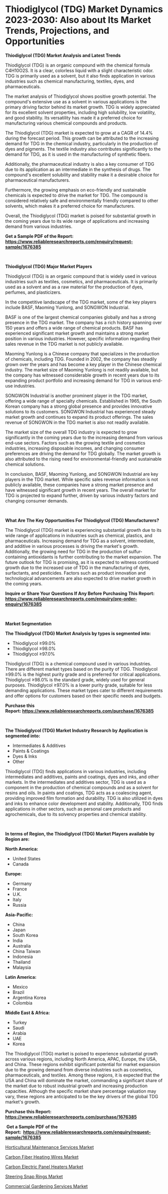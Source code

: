 <p><h1>Thiodiglycol (TDG) Market Dynamics 2023-2030: Also about Its Market Trends, Projections, and Opportunities</h1></p><p><strong>Thiodiglycol (TDG) Market Analysis and Latest Trends</strong></p>
<p><p>Thiodiglycol (TDG) is an organic compound with the chemical formula C4H10O2S. It is a clear, colorless liquid with a slight characteristic odor. TDG is primarily used as a solvent, but it also finds application in various industries such as chemical manufacturing, textiles, dyes, and pharmaceuticals.</p><p>The market analysis of Thiodiglycol shows positive growth potential. The compound's extensive use as a solvent in various applications is the primary driving factor behind its market growth. TDG is widely appreciated for its excellent solvent properties, including high solubility, low volatility, and good stability. Its versatility has made it a preferred choice for manufacturing various chemical compounds and products.</p><p>The Thiodiglycol (TDG) market is expected to grow at a CAGR of 14.4% during the forecast period. This growth can be attributed to the increasing demand for TDG in the chemical industry, particularly in the production of dyes and pigments. The textile industry also contributes significantly to the demand for TDG, as it is used in the manufacturing of synthetic fibers.</p><p>Additionally, the pharmaceutical industry is also a key consumer of TDG due to its application as an intermediate in the synthesis of drugs. The compound's excellent solubility and stability make it a desirable choice for pharmaceutical manufacturers.</p><p>Furthermore, the growing emphasis on eco-friendly and sustainable chemicals is expected to drive the market for TDG. The compound is considered relatively safe and environmentally friendly compared to other solvents, which makes it a preferred choice for manufacturers.</p><p>Overall, the Thiodiglycol (TDG) market is poised for substantial growth in the coming years due to its wide range of applications and increasing demand from various industries.</p></p>
<p><strong>Get a Sample PDF of the Report:&nbsp; <a href="https://www.reliableresearchreports.com/enquiry/request-sample/1676385">https://www.reliableresearchreports.com/enquiry/request-sample/1676385</a></strong></p>
<p>&nbsp;</p>
<p><strong>Thiodiglycol (TDG) Major Market Players</strong></p>
<p><p>Thiodiglycol (TDG) is an organic compound that is widely used in various industries such as textiles, cosmetics, and pharmaceuticals. It is primarily used as a solvent and as a raw material for the production of dyes, perfumes, and plasticizers.</p><p>In the competitive landscape of the TDG market, some of the key players include BASF, Maoming Yunlong, and SONGWON Industrial. </p><p>BASF is one of the largest chemical companies globally and has a strong presence in the TDG market. The company has a rich history spanning over 150 years and offers a wide range of chemical products. BASF has experienced significant market growth and maintains a strong market position in various industries. However, specific information regarding their sales revenue in the TDG market is not publicly available.</p><p>Maoming Yunlong is a Chinese company that specializes in the production of chemicals, including TDG. Founded in 2002, the company has steadily grown over the years and has become a key player in the Chinese chemical industry. The market size of Maoming Yunlong is not readily available, but the company has witnessed considerable growth in recent years due to its expanding product portfolio and increasing demand for TDG in various end-use industries.</p><p>SONGWON Industrial is another prominent player in the TDG market, offering a wide range of specialty chemicals. Established in 1965, the South Korean company has a strong global presence and provides innovative solutions to its customers. SONGWON Industrial has experienced steady market growth and continues to expand its product offerings. The sales revenue of SONGWON in the TDG market is also not readily available.</p><p>The market size of the overall TDG industry is expected to grow significantly in the coming years due to the increasing demand from various end-use sectors. Factors such as the growing textile and cosmetics industries, increasing disposable incomes, and changing consumer preferences are driving the demand for TDG globally. The market growth is also attributed to the rising need for environmental-friendly and sustainable chemical solutions.</p><p>In conclusion, BASF, Maoming Yunlong, and SONGWON Industrial are key players in the TDG market. While specific sales revenue information is not publicly available, these companies have a strong market presence and have witnessed significant growth in recent years. The overall market for TDG is projected to expand further, driven by various industry factors and changing consumer demands.</p></p>
<p>&nbsp;</p>
<p><strong>What Are The Key Opportunities For Thiodiglycol (TDG) Manufacturers?</strong></p>
<p><p>The Thiodiglycol (TDG) market is experiencing substantial growth due to its wide range of applications in industries such as chemical, plastics, and pharmaceuticals. Increasing demand for TDG as a solvent, intermediate, and additive in various processes is driving the market's growth. Additionally, the growing need for TDG in the production of sulfur-containing antioxidants is further contributing to the market expansion. The future outlook for TDG is promising, as it is expected to witness continued growth due to the increased use of TDG in the manufacturing of dyes, surfactants, and pesticides. Factors such as product innovation and technological advancements are also expected to drive market growth in the coming years.</p></p>
<p><strong>Inquire or Share Your Questions If Any Before Purchasing This Report: <a href="https://www.reliableresearchreports.com/enquiry/pre-order-enquiry/1676385">https://www.reliableresearchreports.com/enquiry/pre-order-enquiry/1676385</a></strong></p>
<p>&nbsp;</p>
<p><strong>Market Segmentation</strong></p>
<p><strong>The Thiodiglycol (TDG) Market Analysis by types is segmented into:</strong></p>
<p><ul><li>Thiodiglycol ≥99.0%</li><li>Thiodiglycol ≥98.0%</li><li>Thiodiglycol ≥97.0%</li></ul></p>
<p><p>Thiodiglycol (TDG) is a chemical compound used in various industries. There are different market types based on the purity of TDG. Thiodiglycol ≥99.0% is the highest purity grade and is preferred for critical applications. Thiodiglycol ≥98.0% is the standard grade, widely used for general purposes. Thiodiglycol ≥97.0% is a lower purity grade, suitable for less demanding applications. These market types cater to different requirements and offer options for customers based on their specific needs and budgets.</p></p>
<p><strong>Purchase this Report:&nbsp;<a href="https://www.reliableresearchreports.com/purchase/1676385">https://www.reliableresearchreports.com/purchase/1676385</a></strong></p>
<p>&nbsp;</p>
<p><strong>The Thiodiglycol (TDG) Market Industry Research by Application is segmented into:</strong></p>
<p><ul><li>Intermediates & Additives</li><li>Paints & Coatings</li><li>Dyes & Inks</li><li>Other</li></ul></p>
<p><p>Thiodiglycol (TDG) finds applications in various industries, including intermediates and additives, paints and coatings, dyes and inks, and other markets. In the intermediates and additives sector, TDG is used as a component in the production of chemical compounds and as a solvent for resins and oils. In paints and coatings, TDG acts as a coalescing agent, providing improved film formation and durability. TDG is also utilized in dyes and inks to enhance color development and stability. Additionally, TDG finds applications in other sectors, such as personal care products and agrochemicals, due to its solvency properties and chemical stability.</p></p>
<p>&nbsp;</p>
<p><strong>In terms of Region, the Thiodiglycol (TDG) Market Players available by Region are:</strong></p>
<p>
    <p> <strong> North America: </strong>
        <ul>
            <li>United States</li>
            <li>Canada</li>
        </ul>
        </p> 
    <p> <strong> Europe: </strong>
        <ul>
            <li>Germany</li>
            <li>France</li>
            <li>U.K.</li>
            <li>Italy</li>
            <li>Russia</li>
        </ul>
        </p> 
    <p> <strong> Asia-Pacific: </strong>
        <ul>
            <li>China</li>
            <li>Japan</li>
            <li>South Korea</li>
            <li>India</li>
            <li>Australia</li>
            <li>China Taiwan</li>
            <li>Indonesia</li>
            <li>Thailand</li>
            <li>Malaysia</li>
        </ul>
        </p> 
    <p> <strong> Latin America: </strong>
        <ul>
            <li>Mexico</li>
            <li>Brazil</li>
            <li>Argentina Korea</li>
            <li>Colombia</li>
        </ul>
        </p> 
    <p> <strong> Middle East & Africa: </strong>
        <ul>
            <li>Turkey</li>
            <li>Saudi</li>
            <li>Arabia</li>
            <li>UAE</li>
            <li>Korea</li>
        </ul>
    </p>
    </p>
<p><p>The Thiodiglycol (TDG) market is poised to experience substantial growth across various regions, including North America, APAC, Europe, the USA, and China. These regions exhibit significant potential for market expansion due to the growing demand from diverse industries such as cosmetics, pharmaceuticals, and textiles. Among these regions, it is expected that the USA and China will dominate the market, commanding a significant share of the market due to robust industrial growth and increasing production capacities. Although the specific market share percentage valuation may vary, these regions are anticipated to be the key drivers of the global TDG market's growth.</p></p>
<p><strong>Purchase this Report: <a href="https://www.reliableresearchreports.com/purchase/1676385">https://www.reliableresearchreports.com/purchase/1676385</a></strong></p>
<p>&nbsp;<strong>Get a Sample PDF of the Report:&nbsp;&nbsp;<a href="https://www.reliableresearchreports.com/enquiry/request-sample/1676385">https://www.reliableresearchreports.com/enquiry/request-sample/1676385</a></strong></p>
<p><strong></strong></p>
<p><p><a href="https://medium.com/@kaelapaucek/horticultural-maintenance-services-market-current-market-share-cagr-growth-projection-and-b473119a8f8d">Horticultural Maintenance Services Market</a></p><p><a href="https://www.linkedin.com/pulse/carbon-fiber-heating-wires-market-size-share-amp-trends/">Carbon Fiber Heating Wires Market</a></p><p><a href="https://www.linkedin.com/pulse/decoding-carbon-electric-panel-heaters-market-deep-dive/">Carbon Electric Panel Heaters Market</a></p><p><a href="https://www.linkedin.com/pulse/steering-snap-rings-market-size-share-global-analysis-report/">Steering Snap Rings Market</a></p><p><a href="https://medium.com/@enostillman2023/commercial-gardening-services-market-analysis-its-cagr-market-segmentation-and-global-industry-a7e3ade45371">Commercial Gardening Services Market</a></p></p>
